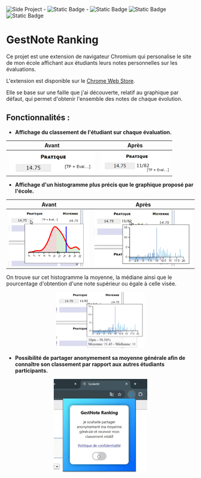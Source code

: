 ![Side Project](https://img.shields.io/badge/Side%20Project-7ea8be?style=for-the-badge) - ![Static Badge](https://img.shields.io/badge/Mise_%C3%A0_jour-23%2F06%2F2024-E4DFDA?style=flat) - ![Static Badge](https://img.shields.io/badge/HTML-dd4b25?style=flat) ![Static Badge](https://img.shields.io/badge/CSS-016cb4?style=flat) ![Static Badge](https://img.shields.io/badge/JS-e8d44d?style=flat)

# GestNote Ranking

Ce projet est une extension de navigateur Chromium qui personalise le site de mon école affichant aux étudiants leurs notes personnelles sur les évaluations.

L'extension est disponible sur le [Chrome Web Store](https://chromewebstore.google.com/detail/gestnote-ranking/nnghgmgfiemkbmbfdiacfceanmpdgbcd).

Elle se base sur une faille que j'ai découverte, relatif au graphique par défaut,  qui permet d'obtenir l'ensemble des notes de chaque évolution.

## Fonctionnalités :
- **Affichage du classement de l'étudiant sur chaque évaluation.**

Avant | Après
:---: | :---:
<img src="assets/avant1.png" height="60"> | <img src="assets/apres1.png" height="60">


- **Affichage d'un histogramme plus précis que le graphique proposé par l'école.**

Avant | Après
:---: | :---:
<img src="assets/avant2.png" height="150"> | <img src="assets/apres2.png" height="150">

On trouve sur cet histogramme la moyenne, la médiane ainsi que le pourcentage d'obtention d'une note supérieur ou égale à celle visée.

<center>
<img src="assets/apres3.png" height="150">
</center>

- **Possibilité de partager anonymement sa moyenne générale afin de connaître son classement par rapport aux autres étudiants participants.**

<center>
<img src="assets/partageMoyenne.gif" height="250">
</center>